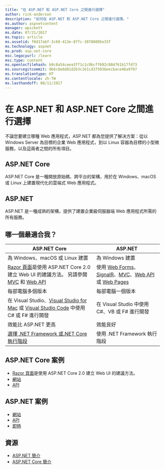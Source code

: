 ```yaml
---
title: "在 ASP.NET 和 ASP.NET Core 之間進行選擇"
author: rick-anderson
description: "如何在 ASP.NET 和 ASP.NET Core 之間進行選擇。"
ms.author: aspnetcontent
manager: wpickett
ms.date: 07/21/2017
ms.topic: article
ms.assetid: f0d17abf-3c69-413e-87fc-30780805e33f
ms.technology: aspnet
ms.prod: asp.net-core
msc.legacyurl: /learn
msc.type: content
ms.openlocfilehash: b9c8a54ceea3ff1c1c9bcff692c884761b17fd73
ms.sourcegitcommit: 0b6c8e6d81d2b3c161cd375036eecbace46a9707
ms.translationtype: HT
ms.contentlocale: zh-TW
ms.lasthandoff: 08/11/2017
---
```

# <a name="choose-between-aspnet-and-aspnet-core"></a>在 ASP.NET 和 ASP.NET Core 之間進行選擇 

不論您要建立哪種 Web 應用程式，ASP.NET 都為您提供了解決方案：從以 Windows Server 為目標的企業 Web 應用程式，到以 Linux 容器為目標的小型微服務，以及這兩者之間的所有項目。

## <a name="aspnet-core"></a>ASP.NET Core

ASP.NET Core 是一種開放原始碼、跨平台的架構，用於在 Windows、macOS 或 Linux 上建置現代化的雲端式 Web 應用程式。

## <a name="aspnet"></a>ASP.NET

ASP.NET 是一種成熟的架構，提供了建置企業級伺服器端 Web 應用程式所需的所有服務。

## <a name="which-one-is-right-for-me"></a>哪一個最適合我？

| ASP.NET Core | ASP.NET |
|---|---|
|為 Windows、macOS 或 Linux 建置|為 Windows 建置|
|[Razor 頁面](xref:mvc/razor-pages/index)是使用 ASP.NET Core 2.0 建立 Web UI 的建議方法。 另請參閱 [MVC](xref:mvc/overview) 和 [Web API](xref:tutorials/first-web-api)|使用 [Web Forms](https://docs.microsoft.com/aspnet/web-forms)、[SignalR](https://docs.microsoft.com/aspnet/signalr)、[MVC](https://docs.microsoft.com/aspnet/mvc)、[Web API](https://docs.microsoft.com/aspnet/web-api/) 或 [Web Pages](https://docs.microsoft.com/aspnet/web-pages)|
|每部電腦多個版本|每部電腦一個版本|
|在 Visual Studio、[Visual Studio for Mac](https://www.visualstudio.com/vs/visual-studio-mac/) 或 [Visual Studio Code](https://code.visualstudio.com/) 中使用 C# 或 F# 進行開發|在 Visual Studio 中使用 C#、VB 或 F# 進行開發|
|效能比 ASP.NET 更高|效能良好|
|[選擇 .NET Framework 或.NET Core 執行階段](https://docs.microsoft.com/dotnet/articles/standard/choosing-core-framework-server)|使用 .NET Framework 執行階段|

## <a name="aspnet-core-scenarios"></a>ASP.NET Core 案例

<!-- update link to Razor Pages mvc movie series when done -->
* [Razor 頁面](xref:mvc/razor-pages/index)是使用 ASP.NET Core 2.0 建立 Web UI 的建議方法。
* [網站](xref:tutorials/first-mvc-app/index)
* [API](xref:tutorials/first-web-api)

## <a name="aspnet-scenarios"></a>ASP.NET 案例

* [網站](https://docs.microsoft.com/aspnet/mvc)
* [API](https://docs.microsoft.com/aspnet/web-api)
* [即時](https://docs.microsoft.com/aspnet/signalr)

## <a name="resources"></a>資源

* [ASP.NET 簡介](https://docs.microsoft.com/aspnet/overview)
* [ASP.NET Core 簡介](xref:index)
